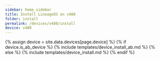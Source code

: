 ```yaml
---
sidebar: home_sidebar
title: Install LineageOS on v480
folder: install
permalink: /devices/v480/install
device: v480
---
```

{% assign device = site.data.devices[page.device] %}
{% if device.is_ab_device %}
{% include templates/device_install_ab.md %}
{% else %}
{% include templates/device_install.md %}
{% endif %}
